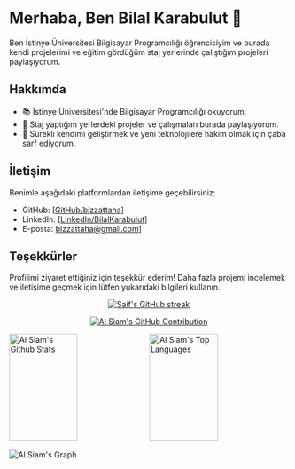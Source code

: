 # Merhaba, Ben Bilal Karabulut 👋

Ben İstinye Üniversitesi Bilgisayar Programcılığı öğrencisiyim ve burada kendi projelerimi ve eğitim gördüğüm staj yerlerinde çalıştığım projeleri paylaşıyorum. 

## Hakkımda

- 📚 İstinye Üniversitesi'nde Bilgisayar Programcılığı okuyorum.
- 💼 Staj yaptığım yerlerdeki projeler ve çalışmaları burada paylaşıyorum.
- 🌱 Sürekli kendimi geliştirmek ve yeni teknolojilere hakim olmak için çaba sarf ediyorum.

## İletişim

Benimle aşağıdaki platformlardan iletişime geçebilirsiniz:

- GitHub: [[GitHub/bizzattaha](GitHub-linki)]
- LinkedIn: [[LinkedIn/BilalKarabulut](https://www.linkedin.com/in/bilalkarabulut/)]
- E-posta: [bizzattaha@gmail.com](mailto:bizzattaha@gmail.com)]

## Teşekkürler

Profilimi ziyaret ettiğiniz için teşekkür ederim! Daha fazla projemi incelemek ve iletişime geçmek için lütfen yukarıdaki bilgileri kullanın.
<p align="center">
  <a href="https://github.com/alsiam">
    <img src="https://github-readme-streak-stats.herokuapp.com/?user=alsiam&theme=radical&border=7F3FBF&background=0D1117" alt="Saif's GitHub streak"/>
  </a>
</p>

<p align="center">
  <a href="https://github.com/alsiam">
    <img src="https://github-profile-summary-cards.vercel.app/api/cards/profile-details?username=alsiam&theme=radical" alt="Al Siam's GitHub Contribution"/>
  </a>
</p>

<a> 
    <a href="https://github.com/alsiam"><img alt="Al Siam's Github Stats" src="https://denvercoder1-github-readme-stats.vercel.app/api?username=alsiam&show_icons=true&count_private=true&theme=react&border_color=7F3FBF&bg_color=0D1117&title_color=F85D7F&icon_color=F8D866" height="192px" width="49.5%"/></a>
  <a href="https://github.com/alsiam"><img alt="Al Siam's Top Languages" src="https://denvercoder1-github-readme-stats.vercel.app/api/top-langs/?username=alsiam&langs_count=8&layout=compact&theme=react&border_color=7F3FBF&bg_color=0D1117&title_color=F85D7F&icon_color=F8D866" height="192px" width="49.5%"/></a>
  <br/>
</a>


![Al Siam's Graph](https://github-readme-activity-graph.vercel.app/graph?username=alsiam&custom_title=Al%20Siam's%20GitHub%20Activity%20Graph&bg_color=0D1117&color=7F3FBF&line=7F3FBF&point=7F3FBF&area_color=FFFFFF&title_color=FFFFFF&area=true)
